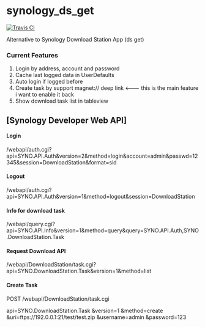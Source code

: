 # synology_ds_get
[![Travis CI](https://travis-ci.org/keyfun/synology_ds_get.svg?branch=master)](https://travis-ci.org/keyfun/synology_ds_get)

Alternative to Synology Download Station App (ds get) 

### Current Features
1. Login by address, account and password
2. Cache last logged data in UserDefaults
3. Auto login if logged before
4. Create task by support magnet:// deep link <--- this is the main feature i want to enable it back
5. Show download task list in tableview

## [Synology Developer Web API]

#### Login
/webapi/auth.cgi?api=SYNO.API.Auth&version=2&method=login&account=admin&passwd=12345&session=DownloadStation&format=sid

#### Logout
/webapi/auth.cgi?api=SYNO.API.Auth&version=1&method=logout&session=DownloadStation

#### Info for download task
/webapi/query.cgi?api=SYNO.API.Info&version=1&method=query&query=SYNO.API.Auth,SYNO.DownloadStation.Task

#### Request Download API
/webapi/DownloadStation/task.cgi?api=SYNO.DownloadStation.Task&version=1&method=list

#### Create Task
POST /webapi/DownloadStation/task.cgi

api=SYNO.DownloadStation.Task
&version=1
&method=create
&uri=ftps://192.0.0.1:21/test/test.zip
&username=admin
&password=123
